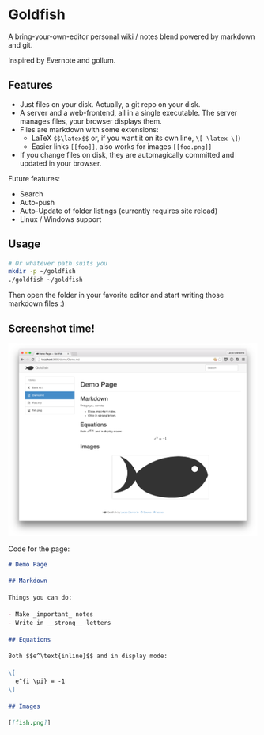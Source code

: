 # Goldfish

A bring-your-own-editor personal wiki / notes blend powered by markdown and git.

Inspired by Evernote and gollum.

## Features

- Just files on your disk. Actually, a git repo on your disk.
- A server and a web-frontend, all in a single executable. The server manages files, your browser displays them.
- Files are markdown with some extensions:
  - LaTeX `$$\latex$$` or, if you want it on its own line, `\[ \latex \]`)
  - Easier links `[[foo]]`, also works for images `[[foo.png]]`
- If you change files on disk, they are automagically committed and updated in your browser.

Future features:

- Search
- Auto-push
- Auto-Update of folder listings (currently requires site reload)
- Linux / Windows support

## Usage

```bash
# Or whatever path suits you
mkdir -p ~/goldfish
./goldfish ~/goldfish
```

Then open the folder in your favorite editor and start writing those markdown files :)

## Screenshot time!

![](screen.png)

Code for the page:

```markdown
# Demo Page

## Markdown

Things you can do:

- Make _important_ notes
- Write in __strong__ letters

## Equations

Both $$e^\text{inline}$$ and in display mode:

\[
  e^{i \pi} = -1
\]

## Images

[[fish.png]]

```
